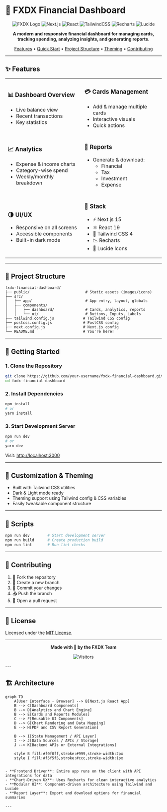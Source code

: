 # 💸 FXDX Financial Dashboard

<div align="center">

![FXDX Logo](https://img.shields.io/badge/FXDX-Dashboard-blueviolet?style=for-the-badge&logo=react)
![Next.js](https://img.shields.io/badge/Next.js-000000?style=for-the-badge&logo=next.js&logoColor=white)
![React](https://img.shields.io/badge/React-20232A?style=for-the-badge&logo=react&logoColor=61DAFB)
![TailwindCSS](https://img.shields.io/badge/Tailwind_CSS-38b2ac?style=for-the-badge&logo=tailwind-css&logoColor=white)
![Recharts](https://img.shields.io/badge/Recharts-FF6384?style=for-the-badge&logo=chart.js&logoColor=white)
![Lucide](https://img.shields.io/badge/Lucide_Icons-yellow?style=for-the-badge)

**A modern and responsive financial dashboard for managing cards, tracking spending, analyzing insights, and generating reports.**

[Features](#-features) •
[Quick Start](#-getting-started) •
[Project Structure](#-project-structure) •
[Theming](#-customization--theming) •
[Contributing](#-contributing)

</div>

---

## ✨ Features

<table>
<tr>
<td>

### 📊 Dashboard Overview
- Live balance view
- Recent transactions
- Key statistics

</td>
<td>

### 💳 Cards Management
- Add & manage multiple cards
- Interactive visuals
- Quick actions

</td>
</tr>
<tr>
<td>

### 📈 Analytics
- Expense & income charts
- Category-wise spend
- Weekly/monthly breakdown

</td>
<td>

### 📄 Reports
- Generate & download:
  - Financial
  - Tax
  - Investment
  - Expense

</td>
</tr>
<tr>
<td>

### 🌗 UI/UX
- Responsive on all screens
- Accessible components
- Built-in dark mode

</td>
<td>

### 🔧 Stack
- ⚡ Next.js 15
- ⚛️ React 19
- 🎨 Tailwind CSS 4
- 📉 Recharts
- 🧩 Lucide Icons

</td>
</tr>
</table>

---

## 📁 Project Structure

```
fxdx-financial-dashboard/
├── public/                         # Static assets (images/icons)
├── src/
│   ├── app/                        # App entry, layout, globals
│   ├── components/
│   │   ├── dashboard/              # Cards, analytics, reports
│   │   └── ui/                     # Buttons, Inputs, Labels
├── tailwind.config.js             # Tailwind CSS config
├── postcss.config.js              # PostCSS config
├── next.config.js                 # Next.js config
└── README.md                      # You're here!
```

---

## 🚀 Getting Started

### 1. Clone the Repository

```bash
git clone https://github.com/your-username/fxdx-financial-dashboard.git
cd fxdx-financial-dashboard
```

### 2. Install Dependencies

```bash
npm install
# or
yarn install
```

### 3. Start Development Server

```bash
npm run dev
# or
yarn dev
```

Visit: [http://localhost:3000](http://localhost:3000)

---

## 🎨 Customization & Theming

- Built with Tailwind CSS utilities
- Dark & Light mode ready
- Theming support using Tailwind config & CSS variables
- Easily tweakable component structure

---

## 🧪 Scripts

```bash
npm run dev        # Start development server
npm run build      # Create production build
npm run lint       # Run lint checks
```

---

## 🤝 Contributing

1. 🍴 Fork the repository
2. 🌿 Create a new branch
3. 💾 Commit your changes
4. 📤 Push the branch
5. 🔁 Open a pull request

---

## 📄 License

Licensed under the [MIT License](LICENSE).

---

<div align="center">

**Made with 💖 by the FXDX Team**

![Visitors](https://visitor-badge.laobi.icu/badge?page_id=fxdx-financial-dashboard)

</div>
---

## 🏗️ Architecture

```mermaid
graph TD
    A[User Interface - Browser] --> B[Next.js React App]
    B --> C[Dashboard Components]
    B --> D[Analytics and Chart Engine]
    B --> E[Cards and Reports Modules]
    C --> F[Reusable UI Components]
    D --> G[Chart Rendering and Data Mapping]
    E --> H[PDF and CSV Report Generation]

    B --> I[State Management / API Layer]
    I --> J[Data Sources / APIs / Storage]
    J --> K[Backend APIs or External Integrations]

    style B fill:#f0f0ff,stroke:#999,stroke-width:2px
    style I fill:#f5f5f5,stroke:#ccc,stroke-width:1px


- **Frontend Driven**: Entire app runs on the client with API integrations for data
- **Chart-Driven UX**: Uses Recharts for clean interactive analytics
- **Modular UI**: Component-driven architecture using Tailwind and Lucide
- **Report Layer**: Export and download options for financial summaries

---
